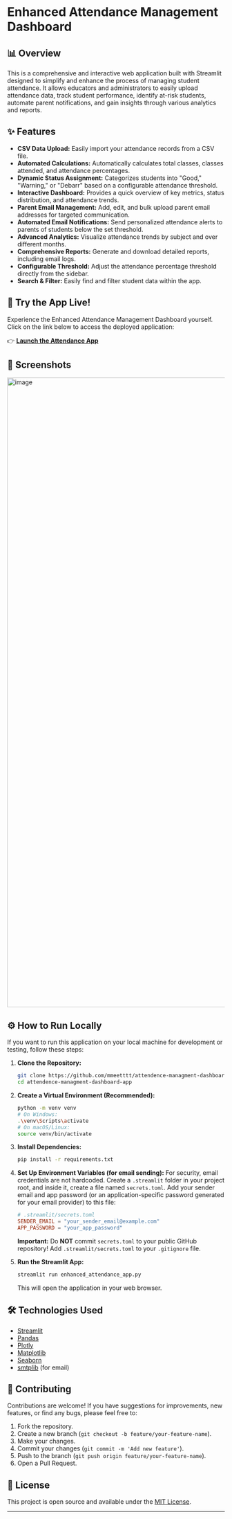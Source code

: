 # Enhanced Attendance Management Dashboard

## 📊 Overview

This is a comprehensive and interactive web application built with Streamlit designed to simplify and enhance the process of managing student attendance. It allows educators and administrators to easily upload attendance data, track student performance, identify at-risk students, automate parent notifications, and gain insights through various analytics and reports.

## ✨ Features

  * **CSV Data Upload:** Easily import your attendance records from a CSV file.
  * **Automated Calculations:** Automatically calculates total classes, classes attended, and attendance percentages.
  * **Dynamic Status Assignment:** Categorizes students into "Good," "Warning," or "Debarr" based on a configurable attendance threshold.
  * **Interactive Dashboard:** Provides a quick overview of key metrics, status distribution, and attendance trends.
  * **Parent Email Management:** Add, edit, and bulk upload parent email addresses for targeted communication.
  * **Automated Email Notifications:** Send personalized attendance alerts to parents of students below the set threshold.
  * **Advanced Analytics:** Visualize attendance trends by subject and over different months.
  * **Comprehensive Reports:** Generate and download detailed reports, including email logs.
  * **Configurable Threshold:** Adjust the attendance percentage threshold directly from the sidebar.
  * **Search & Filter:** Easily find and filter student data within the app.

## 🚀 Try the App Live\!

Experience the Enhanced Attendance Management Dashboard yourself.
Click on the link below to access the deployed application:

👉 [**Launch the Attendance App**](https://mmeetttt-attendence-managment-dashboard-app-jdjrwz.streamlit.app/)

## 📸 Screenshots
<img width="2879" height="1455" alt="image" src="https://github.com/user-attachments/assets/67dd024d-89bb-4314-9dd8-3575f5c1fb73" />


## ⚙️ How to Run Locally

If you want to run this application on your local machine for development or testing, follow these steps:

1.  **Clone the Repository:**

    ```bash
    git clone https://github.com/mmeetttt/attendence-managment-dashboard-app.git # Replace with your actual repo URL
    cd attendence-managment-dashboard-app
    ```

2.  **Create a Virtual Environment (Recommended):**

    ```bash
    python -m venv venv
    # On Windows:
    .\venv\Scripts\activate
    # On macOS/Linux:
    source venv/bin/activate
    ```

3.  **Install Dependencies:**

    ```bash
    pip install -r requirements.txt
    ```

4.  **Set Up Environment Variables (for email sending):**
    For security, email credentials are not hardcoded. Create a `.streamlit` folder in your project root, and inside it, create a file named `secrets.toml`. Add your sender email and app password (or an application-specific password generated for your email provider) to this file:

    ```toml
    # .streamlit/secrets.toml
    SENDER_EMAIL = "your_sender_email@example.com"
    APP_PASSWORD = "your_app_password"
    ```

    **Important:** Do **NOT** commit `secrets.toml` to your public GitHub repository\! Add `.streamlit/secrets.toml` to your `.gitignore` file.

5.  **Run the Streamlit App:**

    ```bash
    streamlit run enhanced_attendance_app.py
    ```

    This will open the application in your web browser.

## 🛠️ Technologies Used

  * [Streamlit](https://streamlit.io/)
  * [Pandas](https://pandas.pydata.org/)
  * [Plotly](https://plotly.com/python/)
  * [Matplotlib](https://matplotlib.org/)
  * [Seaborn](https://seaborn.pydata.org/)
  * [smtplib](https://docs.python.org/3/library/smtplib.html) (for email)

## 🤝 Contributing

Contributions are welcome\! If you have suggestions for improvements, new features, or find any bugs, please feel free to:

1.  Fork the repository.
2.  Create a new branch (`git checkout -b feature/your-feature-name`).
3.  Make your changes.
4.  Commit your changes (`git commit -m 'Add new feature'`).
5.  Push to the branch (`git push origin feature/your-feature-name`).
6.  Open a Pull Request.

## 📄 License

This project is open source and available under the [MIT License](https://www.google.com/search?q=LICENSE).

-----
